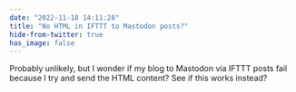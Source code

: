 ```yaml
---
date: "2022-11-18 14:11:28"
title: "No HTML in IFTTT to Mastodon posts?"
hide-from-twitter: true
has_image: false
---
```


Probably unlikely, but I wonder if my blog to Mastodon via IFTTT posts fail because I try and send the HTML content? See if this works instead?
